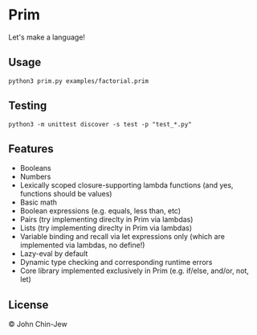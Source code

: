 # Prim

Let's make a language!

## Usage

```
python3 prim.py examples/factorial.prim
```

## Testing

```
python3 -m unittest discover -s test -p "test_*.py"
```

## Features

- Booleans
- Numbers
- Lexically scoped closure-supporting lambda functions (and yes, functions should be values)
- Basic math
- Boolean expressions (e.g. equals, less than, etc)
- Pairs (try implementing direclty in Prim via lambdas)
- Lists (try implementing direclty in Prim via lambdas)
- Variable binding and recall via let expressions only (which are implemented via lambdas, no define!)
- Lazy-eval by default
- Dynamic type checking and corresponding runtime errors
- Core library implemented exclusively in Prim (e.g. if/else, and/or, not, let)

## License

© John Chin-Jew
